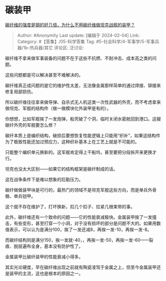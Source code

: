 # 碳装甲
[碳纤维的强度是钢的好几倍，为什么不用碳纤维做坦克战舰的装甲？](https://www.zhihu.com/question/480799471/answer/3387180967)
> Author: #Anonymity
> Last update: [编辑于 2024-02-04]
> Link:
> Category: #【答集】/05-科学答集
> Tag: #5-社会科学/4-军事学/5-军事兵器/1b-热兵器/其它
> 评论区:
> 泛讨论:

碳纤维不拿来做军事装备的问题不在于这些不抗燃、不耐冲击、成本高之类的问题。

这些问题都是可以解决甚至不难解决的。

碳纤维真正成问题的是它的维护性太差，无法像金属那样简单的通过焊接、铆接来修复局部损伤。

所以碳纤维往往拿来做导弹、自杀式无人机这类一次性武器的外壳，而不考虑拿来做坦克、军舰的结构件（做一做模块化外装甲是有的）。

你想想，比如军舰挨了一发炮弹，船壳破了个洞，临时关闭水密舱回到港口。这艘碳纤外壳的军舰要怎么修？

碳纤本质上是编织结构，破损后要想恢复性能逻辑上只能用“织补”，如果这结构件为了极致性能还加过预应力，这种织补基本上在工艺上就是不可能的。

只能整个编织单元换新的。这军舰肯定得上干船坞，甚至要把分段拆开来更换才行。

坦克也没太大区别——如果它的结构框架是碳纤制成的话。

这在战争条件下是难以想象的后勤压力。

碳纤做做装甲块是可行的，最热门的领域不是坦克军舰这些方向，而是单兵外骨骼、单兵铠甲。

这个就不存在维护了，打坏换新，扣几个扣子、拉紧几根束带的事。

此外，碳纤维还有一个致命的问题——它的性能衰减极快。金属装甲挨了一发撞击，有些变形，甚至打穿一个小洞，对于没有损坏的部分是问题不大的。如果用数值表示，可以认为是满分100，挨了一发还减8，再挨一发-10，再挨一发-8。

而碳纤结构则是满分150，挨一发就-40，，再挨一发-50，再挨一发-60——裂痕、脱层遍布全身，基本没有防护性了。

金属装甲比碳纤装甲的性能衰减小得多。

其实光论硬度，早在碳纤维出现之前就有陶瓷凌驾于金属之上，但至今金属装甲还是装甲的主流，这也是根本的原因之一。
